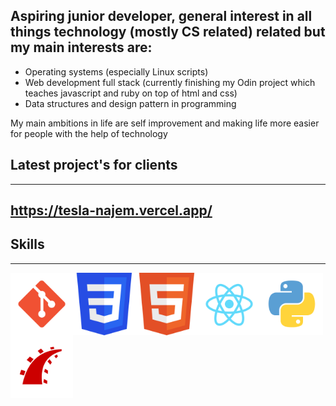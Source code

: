 Aspiring junior developer, general interest in all things technology (mostly CS related) related but my main interests are:
---
  * Operating systems (especially Linux scripts)
  * Web development full stack (currently finishing my Odin project which teaches javascript and ruby on top of html and css)
  * Data structures and design pattern in programming


My main ambitions in life are self improvement and making life more easier for people with the help of technology



## Latest project's for clients
---
## https://tesla-najem.vercel.app/



## Skills
---
<img align="left" src="SVG/git.svg" alt="drawing" width="100"/>
<img align="left" src="SVG/css.svg" alt="drawing" width="100"/>
<img align="left" src="SVG/markup.svg" alt="drawing" width="100"/>
<img align="left" src="SVG/react_js.svg" alt="drawing" width="100"/>
<img align="left" src="SVG/python.svg" alt="drawing" width="100"/>
<img align="left" src="SVG/ruby_on_rails.svg" alt="drawing" width="100"/>
